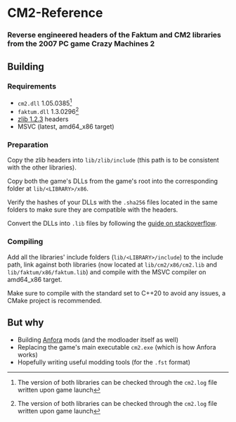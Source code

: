 # CM2-Reference

### Reverse engineered headers of the Faktum and CM2 libraries from the 2007 PC game Crazy Machines 2

## Building

### Requirements
- `cm2.dll` 1.05.0385[^1]
- `faktum.dll` 1.3.0296[^1]
- [zlib 1.2.3](https://github.com/madler/zlib/tree/v1.2.3) headers
- MSVC (latest, amd64_x86 target)

### Preparation
Copy the zlib headers into `lib/zlib/include` (this path is to be consistent with the other libraries).

Copy both the game's DLLs from the game's root into the corresponding folder at `lib/<LIBRARY>/x86`.

Verify the hashes of your DLLs with the `.sha256` files located in the same folders to make sure they are compatible with the headers.

Convert the DLLs into `.lib` files by following the [guide on stackoverflow](https://stackoverflow.com/a/16127548).

### Compiling
Add all the libraries' include folders (`lib/<LIBRARY>/include`) to the include path, link against both libraries (now located at `lib/cm2/x86/cm2.lib` and `lib/faktum/x86/faktum.lib`) and compile with the MSVC compiler on amd64_x86 target.

Make sure to compile with the standard set to C++20 to avoid any issues, a CMake project is recommended.

## But why

- Building [Anfora](https://github.com/ItzTacosOfficial/Anfora) mods (and the modloader itself as well)
- Replacing the game's main executable `cm2.exe` (which is how Anfora works)
- Hopefully writing useful modding tools (for the `.fst` format)

[^1]: The version of both libraries can be checked through the `cm2.log` file written upon game launch
